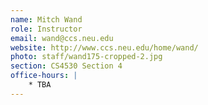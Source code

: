```yaml
---
name: Mitch Wand 
role: Instructor
email: wand@ccs.neu.edu
website: http://www.ccs.neu.edu/home/wand/
photo: staff/wand175-cropped-2.jpg
section: CS4530 Section 4
office-hours: |
    * TBA
---
```


